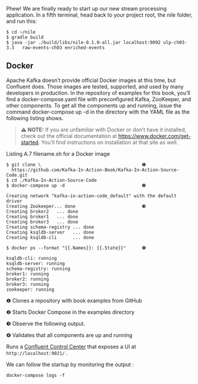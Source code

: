 Phew! We are finally ready to start up our new stream processing application. In a fifth terminal, head back to your project root, the nile folder, and run this:
```shell
$ cd ~/nile
$ gradle build
$ java -jar ./build/libs/nile-0.1.0-all.jar localhost:9092 ulp-ch03-3.3   raw-events-ch03 enriched-events
```

##  Docker
Apache Kafka doesn’t provide official Docker images at this time, but Confluent does. Those images are tested, supported, and used by many developers in production. In the repository of examples for this book, you’ll find a docker-compose.yaml file with preconfigured Kafka, ZooKeeper, and other components. To get all the components up and running, issue the command docker-compose up -d in the directory with the YAML file as the following listing shows.

> **⚠ NOTE:**  If you are unfamiliar with Docker or don’t have it installed, check out the official documentation at https://www.docker.com/get-started. You’ll find instructions on installation at that site as well.

Listing A.7 filename.sh for a Docker image
```shell
$ git clone \                                      ❶
  https://github.com/Kafka-In-Action-Book/Kafka-In-Action-Source-Code.git
$ cd ./Kafka-In-Action-Source-Code
$ docker-compose up -d                             ❷
 
Creating network "kafka-in-action-code_default" with the default driver
Creating Zookeeper... done                         ❸
Creating broker2   ... done
Creating broker1   ... done
Creating broker3   ... done
Creating schema-registry ... done
Creating ksqldb-server   ... done
Creating ksqldb-cli      ... done
 
$ docker ps --format "{{.Names}}: {{.State}}"      ❹
 
ksqldb-cli: running
ksqldb-server: running
schema-registry: running
broker1: running
broker2: running
broker3: running
zookeeper: running
```
❶ Clones a repository with book examples from GitHub

❷ Starts Docker Compose in the examples directory

❸ Observe the following output.

❹ Validates that all components are up and running

Runs a [Confluent Control Center](https://docs.confluent.io/platform/current/control-center/index.html) that exposes a UI at `http://localhost:9021/` .

We can follow the startup by monitoring the output :
```shell
docker-compose logs -f
```